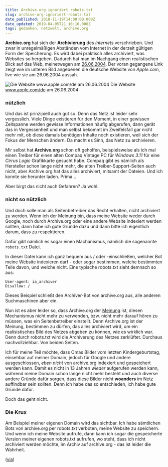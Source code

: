 ```yaml
---
title: Archive.org ignoriert robots.txt
slug: archive-org-ignoriert-robots-txt
date_published: 2018-11-19T14:00:00.000Z
date_updated: 2019-04-05T21:16:10.000Z
tags: gedanken, netzwelt, archive.org
---
```


**Archive.org** hat sich der **Archivierung** des *Internets* verschrieben. Und zwar in unregelmäßigen Abständen vom Internet in der derzeit gültigen Form der Speicherung. Es wird dabei praktisch alles archiviert, was Websites so hergeben. Dadurch hat man im Nachgang einen realistischen Blick auf das Web, meinetwegen am [26.06.2004](https://web.archive.org/web/20040626063515/http://www.apple.com:80/de/). Der voran gegangene Link zeigt wie im unteren Bild angebenen die deutsche Website von *Apple.com*, live wie sie am 26.06.2004 aussah.

![Die Website www.apple.com/de am 26.06.2004](__GHOST_URL__/content/images/2019/04/apple.comde.JPG)
Die Website www.apple.com/de am 26.06.2004
### nützlich

Und das ist prinzipiell auch gut so. Denn das Netz ist leider sehr vergesslich. Viele Dinge existieren für den Moment, in einer gewissen Zeitspanne werden gewisse Informationen häufig abgerufen, dann gerät das in Vergessenheit und man selbst bekommt im Zweifelsfall gar nicht mehr mit, ob diese damals benötigen Inhalte noch existieren, weil sich der Fokus der Menschen ändern. Da macht es Sinn, das Netz zu archivieren.

Mir selbst hat **Archive.org** schon oft geholfen, beispielsweise als ich mal einen Treiber für einen alten Compaq Vintage PC für *Windows 3.11* für eine *Cirrus Logic* Grafikkarte gesucht habe. Compaq gibt es nämlich als Hersteller schon lange nicht mehr, die alten Treiber-Support-Seiten auch nicht, aber Archive.org hat das alles archiviert, mitsamt der Dateien. Und ich konnte sie herunter laden. Prima…

Aber birgt das nicht auch Gefahren? Ja wohl.

### nicht so nützlich

Und doch solle man als Seitenbetreiber das Recht erhalten, nicht archiviert zu werden. Wenn ich der Meinung bin, dass meine Website weder durch Google, noch durch Archive.org oder eine andere Website indexiert werden sollten, dann habe ich gute Gründe dazu und dann bitte ich eigentlich darum, dass zu respektieren.

Dafür gibt nämlich es sogar einen Machanismus, nämlich die sogenannte `robots.txt` Datei.

In dieser Datei kann ich ganz bequem aus / oder -einschließen, welcher Bot meine Website indexieren darf - oder sogar bestimmen, welche bestimmten Teile davon, und welche nicht. Eine typische robots.txt sieht demnach so aus:

    User-agent: ia_archiver
    Disallow: /
    

Dieses Beispiel schließt den Archiver-Bot von archive.org aus, alle anderen Suchmaschinen aber ein.

Nun ist es aber leider so, dass Archive.org der [Meinung](https://blog.archive.org/2017/04/17/robots-txt-meant-for-search-engines-dont-work-well-for-web-archives/) ist, diesen Mechanismus nicht mehr zu verwenden, bzw. nicht mehr darauf hören zu müssen, was ein Seitenbetreiber einstellt. Denn Archive.org ist der Meinung, bestimmen zu dürfen, das alles archiviert wird, um ein realisistisches Bild des Netzes abgeben zu können, wie es wirklich war. Denn durch robots.txt wird die Archiverung des Netzes zerklüftet. Durchaus nachvollziehbar. Von beiden Seiten.

Ich für meine Teil möchte, dass Omas Bilder vom letzten Kindergeburtstag, einsehbar auf meiner Domain, jedoch für Google und andere ausgeschlossen, *eben nicht* von archive.org indexiert und gespeichert werden kann. Damit es nicht in 13 Jahren *wieder* aufgerufen werden kann, während meine Domain schon lange nicht mehr besteht und auch diverse andere Gründe dafür sorgen, dass diese Bilder nicht **woanders** im Netz auffindbar sein sollten. Denn ich habe das so entschieden, ich habe gute Gründe dafür.

Doch das geht nicht.

### Die Krux

Am Beispiel meiner eigenen Domain wird das sichtbar. Ich habe sämtlichen Bots von archive.org per robots.txt verboten, meine Website zu speichern. Und wenn ich meine Website aufrufe, dann kann ich sogar die gespeicherte Version meiner eigenen robots.txt aufrufen, wo steht, dass ich nicht archiviert werden möchte, im Archiv auf archive.org - das ist leider die Wahrheit.

([via](https://www.heise.de/newsticker/meldung/Archivierung-des-Internets-Internet-Archive-ignoriert-kuenftig-robots-txt-3693558.html))
